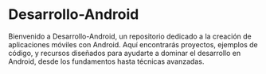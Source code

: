 # Desarrollo-Android
Bienvenido a Desarrollo-Android, un repositorio dedicado a la creación de aplicaciones móviles con Android. Aquí encontrarás proyectos, ejemplos de código, y recursos diseñados para ayudarte a dominar el desarrollo en Android, desde los fundamentos hasta técnicas avanzadas.
